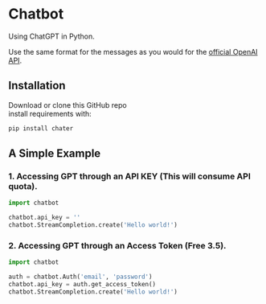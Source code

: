 # Chatbot

Using ChatGPT in Python.

Use the same format for the messages as you would for the [official OpenAI API](https://platform.openai.com/docs/api-reference/chat).

## Installation

Download or clone this GitHub repo  
install requirements with:

```bash
pip install chater
```

## A Simple Example
### 1. Accessing GPT through an API KEY (This will consume API quota).
```python
import chatbot

chatbot.api_key = ''
chatbot.StreamCompletion.create('Hello world!')

```
### 2. Accessing GPT through an Access Token (Free 3.5).
```python
import chatbot

auth = chatbot.Auth('email', 'password')
chatbot.api_key = auth.get_access_token()
chatbot.StreamCompletion.create('Hello world!')
```
